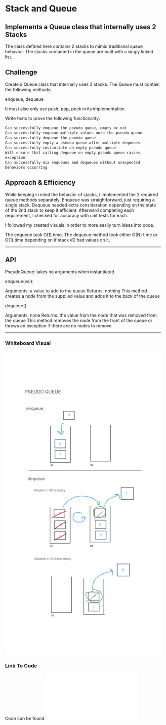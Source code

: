# Stack and Queue

## Implements a Queue class that internally uses 2 Stacks

The class defined here contains 2 stacks to mimic traditional queue behavior. The stacks contained in the queue are built with a singly linked list.

## Challenge

Create a Queue class that internally uses 2 stacks. The Queue must contain the following methods:

enqueue, dequeue

It must also only use push, pop, peek in its implementation

Write tests to prove the following functionality:

    Can successfully enqueue the pseudo queue, empty or not
    Can successfully enqueue multiple values onto the pseudo queue
    Can successfully dequeue the pseudo queue
    Can successfully empty a pseudo queue after multiple dequeues
    Can successfully instantiate an empty pseudo queue
    Will ensure that calling dequeue on empty pseudo queue raises exception
    Can successfully mix enqueues and dequeues without unexpected behaviors occurring

## Approach & Efficiency
<!-- What approach did you take? Why? What is the Big O space/time for this approach? -->
While keeping in mind the behavior of stacks, I implemented the 2 required queue methods separately. Enqueue was straightforward, just requiring a single stack. Dequeue needed extra consideration depending on the state of the 2nd stack to keep it efficient. Afterward completing each requirement, I checked for accuracy with unit tests for each.

I followed my created visuals in order to more easily turn ideas into code.

The enqueue took O(1) time. The dequeue method took either O(N) time or O(1) time depending on if stack #2 had values on it.

-----

## API
<!-- Description of each method publicly available to your Linked List -->
PseudoQueue: takes no arguments when instantiated

  enqueue(val):

  Arguments: a value to add to the queue
  Returns: nothing
  This method creates a node from the supplied value and adds it to the back of the queue

  dequeue():

  Arguments: none
  Returns: the value from the node that was removed from the queue
  This method removes the node from the front of the queue or throws an exception if there are no nodes to remove

-----

### Whiteboard Visual

![pseudo queue diagram](./pseudoQueue.png)

### Link To Code

Code can be found ![here](./pseudoQueue.js)
